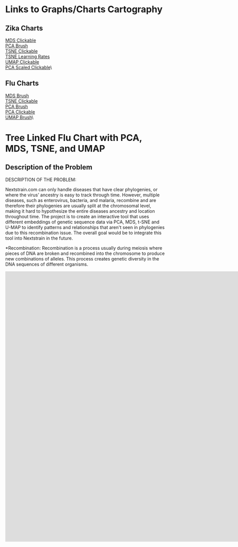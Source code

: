 # Links to Graphs/Charts Cartography

## Zika Charts
[MDS Clickable](https://blab.github.io/cartography/MDS.html)\
[PCA Brush](https://blab.github.io/cartography/PCABrush.html)\
[TSNE Clickable](https://blab.github.io/cartography/TSNEClickable.html)\
[TSNE Learning Rates](https://blab.github.io/cartography/TSNELearningRates.html)\
[UMAP Clickable](https://blab.github.io/cartography/UMAPClickable.html)\
[PCA Scaled Clickable](https://blab.github.io/cartography/PCAScaledClickable.html)\

## Flu Charts
[MDS Brush](https://blab.github.io/cartography/MDSFluBrush.html)\
[TSNE Clickable](https://blab.github.io/cartography/TSNEFluClickable.html)\
[PCA Brush](https://blab.github.io/cartography/PCAFluBrush.html)\
[PCA Clickable](https://blab.github.io/cartography/PCAFluClickable.html)\
[UMAP Brush](https://blab.github.io/cartography/UMAPFluBrush.html)\

# Tree Linked Flu Chart with PCA, MDS, TSNE, and UMAP

## Description of the Problem 
<p> DESCRIPTION OF THE PROBLEM:

Nextstrain.com can only handle diseases that have clear phylogenies, or where the virus’ ancestry is easy to track through time. However, multiple diseases, such as enterovirus, bacteria, and malaria, recombine and are therefore their phylogenies are usually split at the chromosomal level, making it hard to hypothesize the entire diseases ancestry and location throughout time. The project is to create an interactive tool that uses different embeddings of genetic sequence data via PCA, MDS, t-SNE and U-MAP to identify patterns and relationships that aren't seen in phylogenies due to this recombination issue. The overall goal would be to integrate this tool into Nextstrain in the future.

*Recombination: Recombination is a process usually during meiosis where pieces of DNA are broken and recombined into the chromosome to produce new combinations of alleles. This process creates genetic diversity in the DNA sequences of different organisms. </p>


<iframe src="https://blab.github.io/cartography/FullLinkedChartClickable.html" style="width: 1700px; height: 850px;" frameBorder="0"></iframe>
